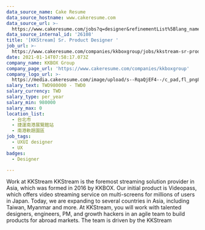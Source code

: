 ```yaml
---
data_source_name: Cake Resume
data_source_hostname: www.cakeresume.com
data_source_url: >-
  https://www.cakeresume.com/jobs?q=designer&refinementList%5Blang_name%5D%5B0%5D=English&refinementList%5Bsalary_type%5D=per_year
data_source_internal_id: '26108'
title: '[KKStream] Sr. Product Designer '
job_url: >-
  https://www.cakeresume.com/companies/kkboxgroup/jobs/kkstream-sr-product-designer-ui-ux
date: 2021-01-14T07:58:17.073Z
company_name: KKBOX Group
company_page_url: 'https://www.cakeresume.com/companies/kkboxgroup'
company_logo_url: >-
  https://media.cakeresume.com/image/upload/s--RqaQjEF4--/c_pad,fl_png8,h_200,w_200/v1604375754/f9qlpok430hwd4k1zx95.png
salary_text: TWD980000 - TWD0
salary_currency: TWD
salary_type: per_year
salary_min: 980000
salary_max: 0
location_list:
  - 台北市
  - 捷運南港展覽館站
  - 南港軟題園區
job_tags:
  - UXUI designer
  - UX
badges:
  - Designer

---
```


Work at KKStream KKStream is the foremost streaming solution provider in Asia, which was formed in 2016 by KKBOX. Our initial product is Videopass, which offers video streaming service on multi-screens for millions of users in Japan. Today, we are expanding to several countries in Asia, including Taiwan, Myanmar and more. At KKStream, you will work with talented designers, engineers, PM, and growth hackers in an agile team to build products for abroad markets. The team is driven by the KKStream 